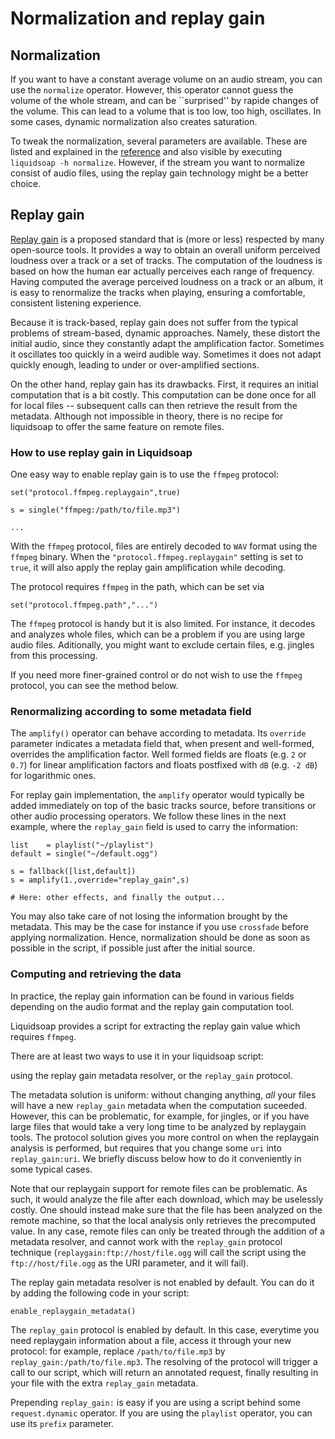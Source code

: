 Normalization and replay gain
=============================
Normalization
-------------
If you want to have a constant average volume on an audio stream, you can use the `normalize` operator. However, this operator cannot guess the volume of the whole stream, and can be ``surprised'' by rapide changes of the volume. This can lead to a volume that is too low, too high, oscillates. In some cases, dynamic normalization also creates saturation.

To tweak the normalization, several parameters are available. These are listed and explained in the [reference](reference.html) and also visible by executing `liquidsoap -h normalize`. However, if the stream you want to normalize consist of audio files, using the replay gain technology might be a better choice.

Replay gain
-----------
[Replay gain](https://en.wikipedia.org/wiki/ReplayGain) is a proposed standard that is (more or less) respected by many open-source tools. It provides a way to obtain an overall uniform perceived loudness over a track or a set of tracks. The computation of the loudness is based on how the human ear actually perceives each range of frequency. Having computed the average perceived loudness on a track or an album, it is easy to renormalize the tracks when playing, ensuring a comfortable, consistent listening experience.

Because it is track-based, replay gain does not suffer from the typical problems of stream-based, dynamic approaches. Namely, these distort the initial audio, since they constantly adapt the amplification factor. Sometimes it oscillates too quickly in a weird audible way. Sometimes it does not adapt quickly enough, leading to under or over-amplified sections.

On the other hand, replay gain has its drawbacks. First, it requires an initial computation that is a bit costly. This computation can be done once for all for local files -- subsequent calls can then retrieve the result from the metadata. Although not impossible in theory, there is no recipe for liquidsoap to offer the same feature on remote files.

### How to use replay gain in Liquidsoap

One easy way to enable replay gain is to use the `ffmpeg` protocol:
```liquidsoap
set("protocol.ffmpeg.replaygain",true)

s = single("ffmpeg:/path/to/file.mp3")

...
```

With the `ffmpeg` protocol, files are entirely decoded to `WAV` format using the `ffmpeg` binary. When the `"protocol.ffmpeg.replaygain"` setting is set to `true`, it will also apply
the replay gain amplification while decoding.

The protocol requires `ffmpeg` in the path, which can be set via
```liquidsoap
set("protocol.ffmpeg.path","...")
```

The `ffmpeg` protocol is handy but it is also limited. For instance, it decodes and analyzes whole files, which can be a problem if you are using
large audio files. Aditionally, you might want to exclude certain files, e.g. jingles from this processing.

If you need more finer-grained control or do not wish to use the `ffmpeg` protocol, you can see the method below.

### Renormalizing according to some metadata field

The `amplify()` operator can behave according to metadata. Its `override` parameter indicates a metadata field that, when present and well-formed, overrides the amplification factor. Well formed fields are floats (e.g. `2` or `0.7`) for linear amplification factors and floats postfixed with `dB` (e.g. `-2 dB`) for logarithmic ones.

For replay gain implementation, the `amplify` operator would typically be added immediately on top of the basic tracks source, before transitions or other audio processing operators. We follow these lines in the next example, where the `replay_gain` field is used to carry the information:
```liquidsoap
list    = playlist("~/playlist")
default = single("~/default.ogg")

s = fallback([list,default])
s = amplify(1.,override="replay_gain",s)

# Here: other effects, and finally the output...
```

You may also take care of not losing the information brought by the metadata. This may be the case for instance if you
use `crossfade` before applying normalization. Hence, normalization should be done as soon as possible 
in the script, if possible just after the initial source.

### Computing and retrieving the data

In practice, the replay gain information can be found in various fields depending on the audio format and the replay gain computation tool.

Liquidsoap provides a script for extracting the replay gain value which requires `ffmpeg`.

There are at least two ways to use it in your liquidsoap script:

using the replay gain metadata resolver, or the `replay_gain` protocol.

The metadata solution is uniform: without changing anything, *all* your
files will have a new `replay_gain` metadata when the computation suceeded. However, this can be problematic,
for example, for jingles,
or if you have large files that would take a very long time
to be analyzed by replaygain tools.
The protocol solution gives you more control on when the replaygain analysis
is performed, but requires that you change some `uri` into `replay_gain:uri`.
We briefly discuss below how to do it conveniently in some typical cases.

Note that our replaygain support for remote files can be problematic.
As such, it would analyze the file after each download, which
may be uselessly costly. One should instead make sure that the file has
been analyzed on the remote machine, so that the local analysis only retrieves
the precomputed value. In any case, remote files can only be treated through
the addition of a metadata resolver, and cannot work with the `replay_gain`
protocol technique (`replaygain:ftp://host/file.ogg` will call
the script using the `ftp://host/file.ogg` as the URI parameter, and
it will fail).

The replay gain metadata resolver is not enabled by default. You can do it 
by adding the following code in your script:
```liquidsoap
enable_replaygain_metadata()
```

The `replay_gain` protocol is enabled by default.
In this case, everytime you need replaygain information about a file,
access it through your new protocol: for example,
replace `/path/to/file.mp3`
by `replay_gain:/path/to/file.mp3`.
The resolving of the protocol will trigger a call to our script,
which will return an annotated request, finally resulting in your file
with the extra `replay_gain` metadata.

Prepending `replay_gain:` is easy if you are using a script
behind some `request.dynamic` operator. If you are using the
`playlist` operator, you can use its `prefix` parameter.


